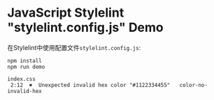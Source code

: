 JavaScript Stylelint "stylelint.config.js" Demo
===============================================

在Stylelint中使用配置文件`stylelint.config.js`:

```
npm install
npm run demo
```

```
index.css
 2:12  ✖  Unexpected invalid hex color "#1122334455"   color-no-invalid-hex
```